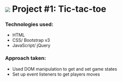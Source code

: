 # ![](https://) Project #1: Tic-tac-toe

### Technologies used:
* HTML
* CSS/ Bootstrap v3
* JavaScript/ jQuery

### Approach taken:
* Used DOM manipulation to get and set game states
* Set up event listeners to get players moves


